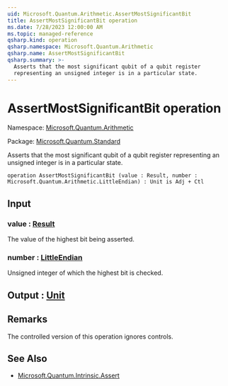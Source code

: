 ```yaml
---
uid: Microsoft.Quantum.Arithmetic.AssertMostSignificantBit
title: AssertMostSignificantBit operation
ms.date: 7/28/2023 12:00:00 AM
ms.topic: managed-reference
qsharp.kind: operation
qsharp.namespace: Microsoft.Quantum.Arithmetic
qsharp.name: AssertMostSignificantBit
qsharp.summary: >-
  Asserts that the most significant qubit of a qubit register
  representing an unsigned integer is in a particular state.
---
```


# AssertMostSignificantBit operation

Namespace: [Microsoft.Quantum.Arithmetic](xref:Microsoft.Quantum.Arithmetic)

Package: [Microsoft.Quantum.Standard](https://nuget.org/packages/Microsoft.Quantum.Standard)


Asserts that the most significant qubit of a qubit registerrepresenting an unsigned integer is in a particular state.

```qsharp
operation AssertMostSignificantBit (value : Result, number : Microsoft.Quantum.Arithmetic.LittleEndian) : Unit is Adj + Ctl
```


## Input

### value : [Result](xref:microsoft.quantum.qsharp.valueliterals#result-literal)

The value of the highest bit being asserted.


### number : [LittleEndian](xref:Microsoft.Quantum.Arithmetic.LittleEndian)

Unsigned integer of which the highest bit is checked.



## Output : [Unit](xref:microsoft.quantum.qsharp.valueliterals#unit-literal)



## Remarks

The controlled version of this operation ignores controls.

## See Also

- [Microsoft.Quantum.Intrinsic.Assert](xref:Microsoft.Quantum.Intrinsic.Assert)
